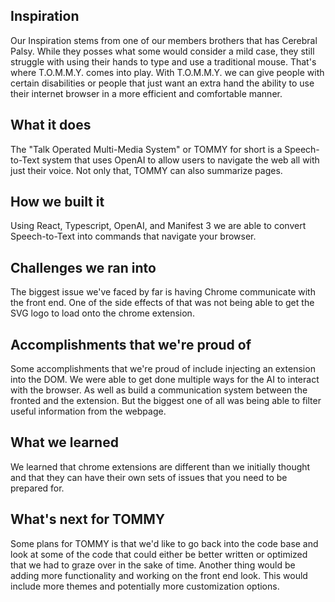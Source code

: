 ## Inspiration
Our Inspiration stems from one of our members brothers that has Cerebral Palsy. While they posses what some would consider a mild case, they still struggle with using their hands to type and use a traditional mouse. That's where T.O.M.M.Y. comes into play. With T.O.M.M.Y. we can give people with certain disabilities or people that just want an extra hand the ability to use their internet browser in a more efficient and comfortable manner.
## What it does
The "Talk Operated Multi-Media System" or TOMMY for short is a Speech-to-Text system that uses OpenAI to allow users to navigate the web all with just their voice. Not only that, TOMMY can also summarize pages.
## How we built it
Using React, Typescript, OpenAI, and Manifest 3 we are able to convert Speech-to-Text into commands that navigate your browser. 
## Challenges we ran into
The biggest issue we've faced by far is having Chrome communicate with the front end.  One of the side effects of that was not being able to get the SVG logo to load onto the chrome extension. 
## Accomplishments that we're proud of
Some accomplishments that we're proud of include injecting an extension into the DOM. We were able to get done multiple ways for the AI to interact with the browser. As well as build a communication system between the fronted and the extension. But the biggest one of all was being able to filter useful information from the webpage.
## What we learned
We learned that chrome extensions are different than we initially thought and that they can have their own sets of issues that you need to be prepared for.
## What's next for TOMMY
Some plans for TOMMY is that we'd like to go back into the code base and look at some of the code that could either be better written or optimized that we had to graze over in the sake of time. Another thing would be adding more functionality and working on the front end look. This would include more themes and potentially more customization options.
